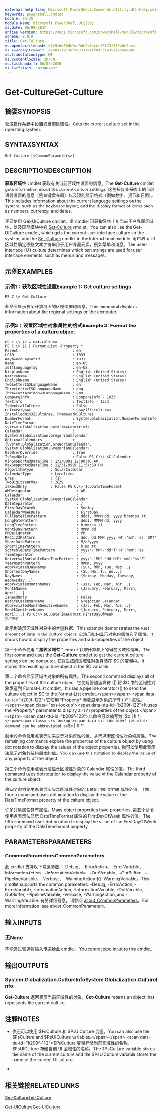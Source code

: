 ```yaml
---
external help file: Microsoft.PowerShell.Commands.Utility.dll-Help.xml
keywords: powershell,cmdlet
Locale: en-US
Module Name: Microsoft.PowerShell.Utility
ms.date: 06/09/2017
online version: https://docs.microsoft.com/powershell/module/microsoft.powershell.utility/get-culture?view=powershell-5.1&WT.mc_id=ps-gethelp
schema: 2.0.0
title: Get-Culture
ms.openlocfilehash: d7e9ebd56db3ad9de2bfbcec62f73f1f8c0e2eaa
ms.sourcegitcommit: 2e497178126b2b33a169ff04c31e251e0b59e89b
ms.translationtype: MT
ms.contentlocale: zh-CN
ms.lasthandoff: 06/02/2020
ms.locfileid: "93196705"
---
```

# <span data-ttu-id="b209f-103">Get-Culture</span><span class="sxs-lookup"><span data-stu-id="b209f-103">Get-Culture</span></span>

## <span data-ttu-id="b209f-104">摘要</span><span class="sxs-lookup"><span data-stu-id="b209f-104">SYNOPSIS</span></span>
<span data-ttu-id="b209f-105">获取操作系统中设置的当前区域性。</span><span class="sxs-lookup"><span data-stu-id="b209f-105">Gets the current culture set in the operating system.</span></span>

## <span data-ttu-id="b209f-106">SYNTAX</span><span class="sxs-lookup"><span data-stu-id="b209f-106">SYNTAX</span></span>

```
Get-Culture [<CommonParameters>]
```

## <span data-ttu-id="b209f-107">DESCRIPTION</span><span class="sxs-lookup"><span data-stu-id="b209f-107">DESCRIPTION</span></span>
<span data-ttu-id="b209f-108">**获取区域性** cmdlet 获取有关当前区域性设置的信息。</span><span class="sxs-lookup"><span data-stu-id="b209f-108">The **Get-Culture** cmdlet gets information about the current culture settings.</span></span>
<span data-ttu-id="b209f-109">这包括有关系统上的当前语言设置的信息（例如键盘布局）以及项的显示格式（例如数字、货币和日期）。</span><span class="sxs-lookup"><span data-stu-id="b209f-109">This includes information about the current language settings on the system, such as the keyboard layout, and the display format of items such as numbers, currency, and dates.</span></span>

<span data-ttu-id="b209f-110">还可使用 Get-UICulture cmdlet，此 cmdlet 可获取系统上的当前用户界面区域性，以及国际模块中的 [Set-Culture](https://go.microsoft.com/fwlink/?LinkID=242258) cmdlet。</span><span class="sxs-lookup"><span data-stu-id="b209f-110">You can also use the Get-UICulture cmdlet, which gets the current user interface culture on the system, and the [Set-Culture](https://go.microsoft.com/fwlink/?LinkID=242258) cmdlet in the International module.</span></span>
<span data-ttu-id="b209f-111">用户界面 UI 区域性确定哪些文本字符串用于用户界面元素，例如菜单和消息。</span><span class="sxs-lookup"><span data-stu-id="b209f-111">The user-interface (UI) culture determines which text strings are used for user interface elements, such as menus and messages.</span></span>

## <span data-ttu-id="b209f-112">示例</span><span class="sxs-lookup"><span data-stu-id="b209f-112">EXAMPLES</span></span>

### <span data-ttu-id="b209f-113">示例1：获取区域性设置</span><span class="sxs-lookup"><span data-stu-id="b209f-113">Example 1: Get culture settings</span></span>

```
PS C:\> Get-Culture
```

<span data-ttu-id="b209f-114">此命令显示有关计算机上的区域设置的信息。</span><span class="sxs-lookup"><span data-stu-id="b209f-114">This command displays information about the regional settings on the computer.</span></span>

### <span data-ttu-id="b209f-115">示例2：设置区域性对象属性的格式</span><span class="sxs-lookup"><span data-stu-id="b209f-115">Example 2: Format the properties of a culture object</span></span>

```
PS C:\> $C = Get-Culture
PS C:\> $C | Format-List -Property *
Parent                         : en
LCID                           : 1033
KeyboardLayoutId               : 1033
Name                           : en-US
IetfLanguageTag                : en-US
DisplayName                    : English (United States)
NativeName                     : English (United States)
EnglishName                    : English (United States)
TwoLetterISOLanguageName       : en
ThreeLetterISOLanguageName     : eng
ThreeLetterWindowsLanguageName : ENU
CompareInfo                    : CompareInfo - 1033
TextInfo                       : TextInfo - 1033
IsNeutralCulture               : False
CultureTypes                   : SpecificCultures, InstalledWin32Cultures, FrameworkCultures
NumberFormat                   : System.Globalization.NumberFormatInfo
DateTimeFormat                 : System.Globalization.DateTimeFormatInfo
Calendar                       : System.Globalization.GregorianCalendar
OptionalCalendars              : {System.Globalization.GregorianCalendar, System.Globalization.GregorianCalendar}
UseUserOverride                : True
IsReadOnly                     : False PS C:\> $C.Calendar
MinSupportedDateTime : 1/1/0001 12:00:00 AM
MaxSupportedDateTime : 12/31/9999 11:59:59 PM
AlgorithmType        : SolarCalendar
CalendarType         : Localized
Eras                 : {1}
TwoDigitYearMax      : 2029
IsReadOnly           : False PS C:\> $C.DateTimeFormat
AMDesignator                     : AM
Calendar                         : System.Globalization.GregorianCalendar
DateSeparator                    : /
FirstDayOfWeek                   : Sunday
CalendarWeekRule                 : FirstDay
FullDateTimePattern              : dddd, MMMM dd, yyyy h:mm:ss tt
LongDatePattern                  : dddd, MMMM dd, yyyy
LongTimePattern                  : h:mm:ss tt
MonthDayPattern                  : MMMM dd
PMDesignator                     : PM
RFC1123Pattern                   : ddd, dd MMM yyyy HH':'mm':'ss 'GMT'
ShortDatePattern                 : M/d/yyyy
ShortTimePattern                 : h:mm tt
SortableDateTimePattern          : yyyy'-'MM'-'dd'T'HH':'mm':'ss
TimeSeparator                    : :
UniversalSortableDateTimePattern : yyyy'-'MM'-'dd HH':'mm':'ss'Z'
YearMonthPattern                 : MMMM, yyyy
AbbreviatedDayNames              : {Sun, Mon, Tue, Wed...}
ShortestDayNames                 : {Su, Mo, Tu, We...}
DayNames                         : {Sunday, Monday, Tuesday, Wednesday...}
AbbreviatedMonthNames            : {Jan, Feb, Mar, Apr...}
MonthNames                       : {January, February, March, April...}
IsReadOnly                       : False
NativeCalendarName               : Gregorian Calendar
AbbreviatedMonthGenitiveNames    : {Jan, Feb, Mar, Apr...}
MonthGenitiveNames               : {January, February, March, April...} PS C:\> $C.DateTimeFormat.FirstDayOfWeek
Sunday
```

<span data-ttu-id="b209f-116">此示例演示区域性对象中的大量数据。</span><span class="sxs-lookup"><span data-stu-id="b209f-116">This example demonstrates the vast amount of data in the culture object.</span></span>
<span data-ttu-id="b209f-117">它演示如何显示对象的属性和子属性。</span><span class="sxs-lookup"><span data-stu-id="b209f-117">It shows how to display the properties and sub-properties of the object.</span></span>

<span data-ttu-id="b209f-118">第一个命令使用 " **接收区域性** " cmdlet 获取计算机上的当前区域性设置。</span><span class="sxs-lookup"><span data-stu-id="b209f-118">The first command uses the **Get-Culture** cmdlet to get the current culture settings on the computer.</span></span>
<span data-ttu-id="b209f-119">它将生成的区域性对象存储在 $C 的变量中。</span><span class="sxs-lookup"><span data-stu-id="b209f-119">It stores the resulting culture object in the $C variable.</span></span>

<span data-ttu-id="b209f-120">第二个命令显示区域性对象的所有属性。</span><span class="sxs-lookup"><span data-stu-id="b209f-120">The second command displays all of the properties of the culture object.</span></span>
<span data-ttu-id="b209f-121">它使用管道运算符 (|) 将 $C 中的区域性对象发送到 Format-List cmdlet。</span><span class="sxs-lookup"><span data-stu-id="b209f-121">It uses a pipeline operator (|) to send the culture object in $C to the Format-List cmdlet.</span></span>
<span data-ttu-id="b209f-122">它使用 *Property* 参数显示对象的所有 ( \* ) 属性。</span><span class="sxs-lookup"><span data-stu-id="b209f-122">It uses the *Property* parameter to display all (\*) properties of the object.</span></span>
<span data-ttu-id="b209f-123">此命令可以缩写为 `$c | fl *` 。</span><span class="sxs-lookup"><span data-stu-id="b209f-123">This command can be abbreviated as `$c | fl *`.</span></span>

<span data-ttu-id="b209f-124">剩余的命令使用点表示法来显示对象属性的值，从而探索区域性对象的属性。</span><span class="sxs-lookup"><span data-stu-id="b209f-124">The remaining commands explore the properties of the culture object by using dot notation to display the values of the object properties.</span></span>
<span data-ttu-id="b209f-125">你可以使用此表示法显示对象的任何属性的值。</span><span class="sxs-lookup"><span data-stu-id="b209f-125">You can use this notation to display the value of any property of the object.</span></span>

<span data-ttu-id="b209f-126">第三个命令使用点表示法显示区域性对象的 Calendar 属性的值。</span><span class="sxs-lookup"><span data-stu-id="b209f-126">The third command uses dot notation to display the value of the Calendar property of the culture object.</span></span>

<span data-ttu-id="b209f-127">第四个命令使用点表示法显示区域性对象的 DataTimeFormat 属性的值。</span><span class="sxs-lookup"><span data-stu-id="b209f-127">The fourth command uses dot notation to display the value of the DataTimeFormat property of the culture object.</span></span>

<span data-ttu-id="b209f-128">许多对象属性具有属性。</span><span class="sxs-lookup"><span data-stu-id="b209f-128">Many object properties have properties.</span></span>
<span data-ttu-id="b209f-129">第五个命令使用点表示法显示 DateTimeFormat 属性的 FirstDayOfWeek 属性的值。</span><span class="sxs-lookup"><span data-stu-id="b209f-129">The fifth command uses dot notation to display the value of the FirstDayOfWeek property of the DateTimeFormat property.</span></span>

## <span data-ttu-id="b209f-130">PARAMETERS</span><span class="sxs-lookup"><span data-stu-id="b209f-130">PARAMETERS</span></span>

### <span data-ttu-id="b209f-131">CommonParameters</span><span class="sxs-lookup"><span data-stu-id="b209f-131">CommonParameters</span></span>
<span data-ttu-id="b209f-132">此 cmdlet 支持以下常见参数：-Debug、-ErrorAction、-ErrorVariable、-InformationAction、-InformationVariable、-OutVariable、-OutBuffer、-PipelineVariable、-Verbose、-WarningAction 和 -WarningVariable。</span><span class="sxs-lookup"><span data-stu-id="b209f-132">This cmdlet supports the common parameters: -Debug, -ErrorAction, -ErrorVariable, -InformationAction, -InformationVariable, -OutVariable, -OutBuffer, -PipelineVariable, -Verbose, -WarningAction, and -WarningVariable.</span></span> <span data-ttu-id="b209f-133">有关详细信息，请参阅 [about_CommonParameters](https://go.microsoft.com/fwlink/?LinkID=113216)。</span><span class="sxs-lookup"><span data-stu-id="b209f-133">For more information, see [about_CommonParameters](https://go.microsoft.com/fwlink/?LinkID=113216).</span></span>

## <span data-ttu-id="b209f-134">输入</span><span class="sxs-lookup"><span data-stu-id="b209f-134">INPUTS</span></span>

### <span data-ttu-id="b209f-135">无</span><span class="sxs-lookup"><span data-stu-id="b209f-135">None</span></span>
<span data-ttu-id="b209f-136">不能通过管道将输入传递给此 cmdlet。</span><span class="sxs-lookup"><span data-stu-id="b209f-136">You cannot pipe input to this cmdlet.</span></span>

## <span data-ttu-id="b209f-137">输出</span><span class="sxs-lookup"><span data-stu-id="b209f-137">OUTPUTS</span></span>

### <span data-ttu-id="b209f-138">System.Globalization.CultureInfo</span><span class="sxs-lookup"><span data-stu-id="b209f-138">System.Globalization.CultureInfo</span></span>
<span data-ttu-id="b209f-139">**Get-Culture** 返回表示当前区域性的对象。</span><span class="sxs-lookup"><span data-stu-id="b209f-139">**Get-Culture** returns an object that represents the current culture.</span></span>

## <span data-ttu-id="b209f-140">注释</span><span class="sxs-lookup"><span data-stu-id="b209f-140">NOTES</span></span>

* <span data-ttu-id="b209f-141">你还可以使用 $PsCulture 和 $PsUICulture 变量。</span><span class="sxs-lookup"><span data-stu-id="b209f-141">You can also use the $PsCulture and $PsUICulture variables.</span></span> <span data-ttu-id="b209f-142">$PsCulture 变量存储当前区域性的名称，$PsUICulture 存储当前 UI 区域性的名称。</span><span class="sxs-lookup"><span data-stu-id="b209f-142">The $PsCulture variable stores the name of the current culture and the $PsUICulture variable stores the name of the current UI culture.</span></span>

*

## <span data-ttu-id="b209f-143">相关链接</span><span class="sxs-lookup"><span data-stu-id="b209f-143">RELATED LINKS</span></span>

[<span data-ttu-id="b209f-144">Set-Culture</span><span class="sxs-lookup"><span data-stu-id="b209f-144">Set-Culture</span></span>](/powershell/module/internationalcmdlets/set-culture)

[<span data-ttu-id="b209f-145">Get-UICulture</span><span class="sxs-lookup"><span data-stu-id="b209f-145">Get-UICulture</span></span>](Get-UICulture.md)
